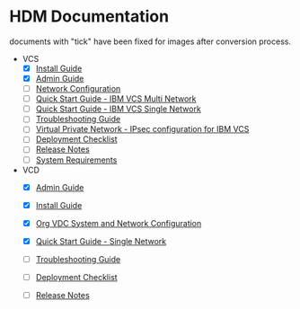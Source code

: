 # HDM Documentation

documents with "tick" have been fixed for images after conversion process. 

* VCS
  * [x] [Install Guide](docs/vcs/Install%20Guide/Install%20Guide.md)
  * [x] [Admin Guide](docs/vcs/Admin%20Guide/Admin%20Guide.md)
  * [ ] [Network Configuration](docs/vcs/Network%20Configuration%20Planning/Network%20Configuration.md)
  * [ ] [Quick Start Guide - IBM VCS Multi Network ](docs/vcs/Quick%20Start%20Guide%20-%20IBM%20VCS%20-%20Multi%20Network%20/Quick%20Start%20Guide%20-%20IBM%20VCS%20-%20Multi%20Network%20.md)
  * [ ] [Quick Start Guide - IBM VCS Single Network](docs/vcs/Quick%20Start%20Guide%20-%20IBM%20VCS%20-%20Single%20Network%20-%20Standard-Standalone/Quick%20Start%20Guide%20-%20IBM%20VCS%20-%20%20Single%20Network.md)
  * [ ] [Troubleshooting Guide](docs/vcs/Troubleshooting%20Guide/Troubleshooting%20Guide.md)
  * [ ] [Virtual Private Network - IPsec configuration for IBM VCS](docs/vcs/Virtual%20Private%20Network%20-%20IPsec%20configuration%20for%20IBM%20VCS/Virtual%20Private%20Network%20-%20IPsec%20configuration%20for%20IBM%20VCS.md)
  * [ ] [Deployment Checklist](docs/vcs/Deployment%20Checklist.md)
  * [ ] [Release Notes](docs/vcs/Release%20Notes.md)
  * [ ] [System Requirements](docs/vcs/System%20Requirements.md)
* VCD
  * [x] [Admin Guide](docs/vcd/Admin%20Guide/Admin%20Guide.md)
  * [x] [Install Guide](docs/vcd/install%20guide/Install%20Guide.md)
  * [x] [Org VDC System and Network Configuration](docs/vcd/Org%20VDC%20System%20and%20Network%20Configuration/Org%20VDC%20System%20and%20Network%20Configuration.md)
  * [x] [Quick Start Guide - Single Network](docs/vcd/QSG/Quick%20Start%20Guide-Single%20Network.md)
  * [ ] [Troubleshooting Guide](docs/vcd/Trouble%20Shooting%20Guide/Trouble%20Shooting%20Guide.md)
  * [ ] [Deployment Checklist](docs/vcd/Deployment%20Checklist.md)
  * [ ] [Release Notes](docs/vcd/Release%20Notes.md)
  
  

